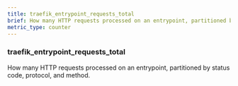 ```yaml
---
title: traefik_entrypoint_requests_total
brief: How many HTTP requests processed on an entrypoint, partitioned by status code, protocol, and method.
metric_type: counter
---
```

### traefik_entrypoint_requests_total

How many HTTP requests processed on an entrypoint, partitioned by status code, protocol, and method.